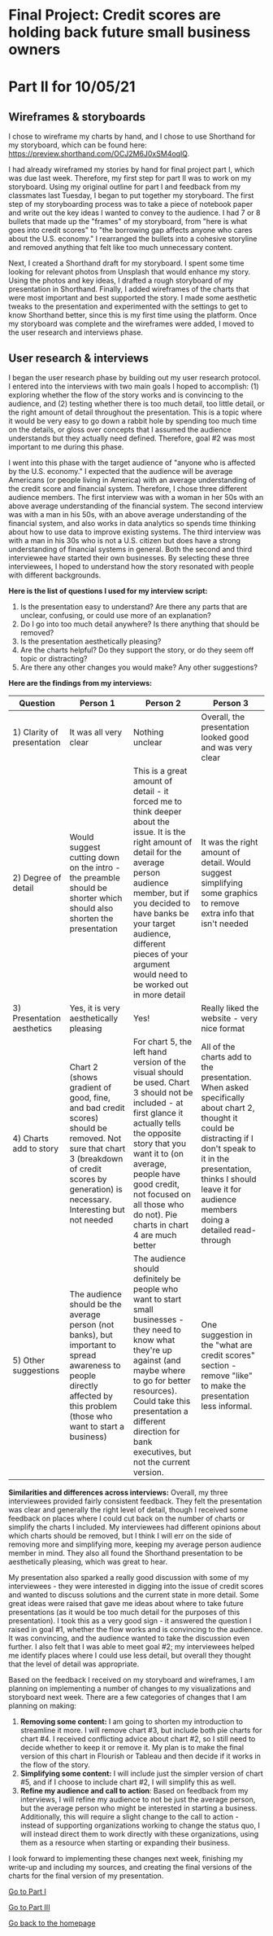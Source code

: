 # **Final Project**: Credit scores are holding back future small business owners

# Part II for 10/05/21

## Wireframes & storyboards
I chose to wireframe my charts by hand, and I chose to use Shorthand for my storyboard, which can be found here: <https://preview.shorthand.com/OCJ2M6J0xSM4oqlQ>.

I had already wireframed my stories by hand for final project part I, which was due last week. Therefore, my first step for part II was to work on my storyboard. Using my original outline for part I and feedback from my classmates last Tuesday, I began to put together my storyboard. The first step of my storyboarding process was to take a piece of notebook paper and write out the key ideas I wanted to convey to the audience. I had 7 or 8 bullets that made up the "frames" of my storyboard, from "here is what goes into credit scores" to "the borrowing gap affects anyone who cares about the U.S. economy." I rearranged the bullets into a cohesive storyline and removed anything that felt like too much unnecessary content.

Next, I created a Shorthand draft for my storyboard. I spent some time looking for relevant photos from Unsplash that would enhance my story. Using the photos and key ideas, I drafted a rough storyboard of my presentation in Shorthand. Finally, I added wireframes of the charts that were most important and best supported the story. I made some aesthetic tweaks to the presentation and experimented with the settings to get to know Shorthand better, since this is my first time using the platform. Once my storyboard was complete and the wireframes were added, I moved to the user research and interviews phase.


## User research & interviews
I began the user research phase by building out my user research protocol. I entered into the interviews with two main goals I hoped to accomplish: (1) exploring whether the flow of the story works and is convincing to the audience, and (2) testing whether there is too much detail, too little detail, or the right amount of detail throughout the presentation. This is a topic where it would be very easy to go down a rabbit hole by spending too much time on the details, or gloss over concepts that I assumed the audience understands but they actually need defined. Therefore, goal #2 was most important to me during this phase.

I went into this phase with the target audience of "anyone who is affected by the U.S. economy." I expected that the audience will be average Americans (or people living in America) with an average understanding of the credit score and financial system. Therefore, I chose three different audience members. The first interview was with a woman in her 50s with an above average understanding of the financial system. The second interview was with a man in his 50s, with an above average understanding of the financial system, and also works in data analytics so spends time thinking about how to use data to improve existing systems. The third interview was with a man in his 30s who is not a U.S. citizen but does have a strong understanding of financial systems in general. Both the second and third interviewee have started their own businesses. By selecting these three interviewees, I hoped to understand how the story resonated with people with different backgrounds.


**Here is the list of questions I used for my interview script:**
1. Is the presentation easy to understand? Are there any parts that are unclear, confusing, or could use more of an explanation?
2. Do I go into too much detail anywhere? Is there anything that should be removed?
3. Is the presentation aesthetically pleasing?
4. Are the charts helpful? Do they support the story, or do they seem off topic or distracting?
5. Are there any other changes you would make? Any other suggestions?


**Here are the findings from my interviews:**

Question | Person 1 | Person 2 | Person 3
-------- | -------- | -------- | --------
1) Clarity of presentation | It was all very clear | Nothing unclear | Overall, the presentation looked good and was very clear
2) Degree of detail | Would suggest cutting down on the intro - the preamble should be shorter which should also shorten the presentation | This is a great amount of detail - it forced me to think deeper about the issue. It is the right amount of detail for the average person audience member, but if you decided to have banks be your target audience, different pieces of your argument would need to be worked out in more detail | It was the right amount of detail. Would suggest simplifying some graphics to remove extra info that isn't needed
3) Presentation aesthetics | Yes, it is very aesthetically pleasing | Yes! | Really liked the website - very nice format
4) Charts add to story | Chart 2 (shows gradient of good, fine, and bad credit scores) should be removed. Not sure that chart 3 (breakdown of credit scores by generation) is necessary. Interesting but not needed | For chart 5, the left hand version of the visual should be used. Chart 3 should not be included - at first glance it actually tells the opposite story that you want it to (on average, people have good credit, not focused on all those who do not). Pie charts in chart 4 are much better | All of the charts add to the presentation. When asked specifically about chart 2, thought it could be distracting if I don't speak to it in the presentation, thinks I should leave it for audience members doing a detailed read-through
5) Other suggestions | The audience should be the average person (not banks), but important to spread awareness to people directly affected by this problem (those who want to start a business) | The audience should definitely be people who want to start small businesses - they need to know what they're up against (and maybe where to go for better resources). Could take this presentation a different direction for bank executives, but not the current version. | One suggestion in the "what are credit scores" section - remove "like" to make the presentation less informal.


**Similarities and differences across interviews:**
Overall, my three interviewees provided fairly consistent feedback. They felt the presentation was clear and generally the right level of detail, though I received some feedback on places where I could cut back on the number of charts or simplify the charts I included. My interviewees had different opinions about which charts should be removed, but I think I will err on the side of removing more and simplifying more, keeping my average person audience member in mind. They also all found the Shorthand presentation to be aesthetically pleasing, which was great to hear.

My presentation also sparked a really good discussion with some of my interviewees - they were interested in digging into the issue of credit scores and wanted to discuss solutions and the current state in more detail. Some great ideas were raised that gave me ideas about where to take future presentations (as it would be too much detail for the purposes of this presentation). I took this as a very good sign - it answered the question I raised in goal #1, whether the flow works and is convincing to the audience. It was convincing, and the audience wanted to take the discussion even further. I also felt that I was able to meet goal #2; my interviewees helped me identify places where I could use less detail, but overall they thought that the level of detail was appropriate.

Based on the feedback I received on my storyboard and wireframes, I am planning on implementing a number of changes to my visualizations and storyboard next week. There are a few categories of changes that I am planning on making:
1. **Removing some content:** I am going to shorten my introduction to streamline it more. I will remove chart #3, but include both pie charts for chart #4. I received conflicting advice about chart #2, so I still need to decide whether to keep it or remove it. My plan is to make the final version of this chart in Flourish or Tableau and then decide if it works in the flow of the story.
2. **Simplifying some content:** I will include just the simpler version of chart #5, and if I choose to include chart #2, I will simplify this as well.
3. **Refine my audience and call to action**: Based on feedback from my interviews, I will refine my audience to not be just the average person, but the average person who might be interested in starting a business. Additionally, this will require a slight change to the call to action - instead of supporting organizations working to change the status quo, I will instead direct them to work directly with these organizations, using them as a resource when starting or expanding their business.

I look forward to implementing these changes next week, finishing my write-up and including my sources, and creating the final versions of the charts for the final version of my presentation.



[Go to Part I](/final_project_Paige_Hannah.md)

[Go to Part III](/final_project_part_3_Paige_Hannah.md)

[Go back to the homepage](/README.md)

